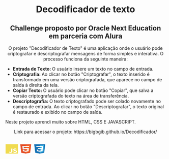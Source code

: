 <h1 align="center"> Decodificador de texto </h1>
<h2 align="center"> Challenge proposto por Oracle Next Education em parceria com Alura </h2>
<p align="center"> O projeto "Decodificador de Texto" é uma aplicação onde o usuário pode criptografar e descriptografar mensagens de forma simples e interativa. O processo funciona da seguinte maneira: </p>
<ul>
  <li> <strong> Entrada de Texto: </strong> O usuário insere um texto no campo de entrada. </li>
  <li> <strong> Criptografia: </strong> Ao clicar no botão "Criptografar", o texto inserido é transformado em uma versão criptografada, que aparece no campo de saída à direita da tela. </li>
  <li> <strong> Copiar Texto: </strong> O usuário pode clicar no botão "Copiar", que salva a versão criptografada do texto na área de transferência. </li>
  <li> <strong> Descriptografia: </strong> O texto criptografado pode ser colado novamente no campo de entrada. Ao clicar no botão "Descriptografar", o texto original é restaurado e exibido no campo de saída. </li>
</ul>
<p> Neste projeto aprendi muito sobre HTML, CSS E JAVASCRIPT.</p>
<p align="center"> Link para acessar o projeto: https://bigbgib.github.io/Decodificador/ </p>

<div style="display: inline_block"><br>
  <img align="center" alt="Gabi-Js" height="30" width="40" src="https://raw.githubusercontent.com/devicons/devicon/master/icons/javascript/javascript-plain.svg">
  <img align="center" alt="Gabi-HTML" height="30" width="40" src="https://raw.githubusercontent.com/devicons/devicon/master/icons/html5/html5-original.svg">
  <img align="center" alt="Gabi-CSS" height="30" width="40" src="https://raw.githubusercontent.com/devicons/devicon/master/icons/css3/css3-original.svg">
</div>


